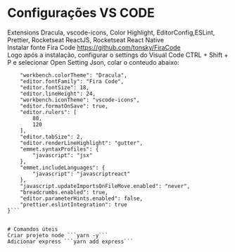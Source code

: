 # Configurações VS CODE
Extensions Dracula, vscode-icons, Color Highlight, EditorConfig,ESLint, Prettier, Rocketseat ReactJS, Rocketseat React Native  
Instalar fonte Fira Code https://github.com/tonsky/FiraCode    
Logo após a instalação, configurar o settings do Visual Code CTRL + Shift + P e selecionar Open Setting Json, colar o conteudo abaixo:

```{
    "workbench.colorTheme": "Dracula",
    "editor.fontFamily": "Fira Code",
    "editor.fontSize": 18,
    "editor.lineHeight": 24,
    "workbench.iconTheme": "vscode-icons",
    "editor.formatOnSave": true,
    "editor.rulers": [
        80,
        120
    ],
    "editor.tabSize": 2,
    "editor.renderLineHighlight": "gutter",
    "emmet.syntaxProfiles": {
        "javascript": "jsx"
    },
    "emmet.includeLanguages": {
        "javascript": "javascriptreact"
    },
    "javascript.updateImportsOnFileMove.enabled": "never",
    "breadcrumbs.enabled": true,
    "editor.parameterHints.enabled": false,
    "prettier.eslintIntegration": true
}```


# Comandos úteis
Criar projeto node ```yarn -y```  
Adicionar express ```yarn add express```  

